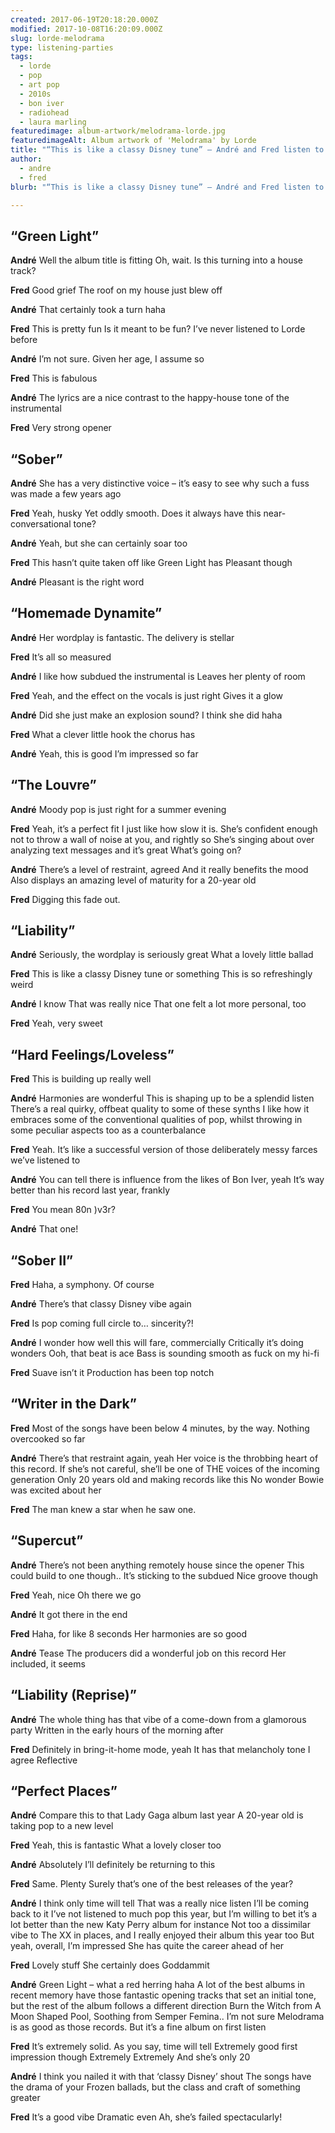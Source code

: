 ```yaml
---
created: 2017-06-19T20:18:20.000Z
modified: 2017-10-08T16:20:09.000Z
slug: lorde-melodrama
type: listening-parties
tags:
  - lorde
  - pop
  - art pop
  - 2010s
  - bon iver
  - radiohead
  - laura marling
featuredimage: album-artwork/melodrama-lorde.jpg
featuredimageAlt: Album artwork of 'Melodrama' by Lorde
title: "“This is like a classy Disney tune” – André and Fred listen to Lorde"
author:
  - andre
  - fred
blurb: "“This is like a classy Disney tune” – André and Fred listen to Lorde"

---
```


## “Green Light”

**André**
Well the album title is fitting
Oh, wait. Is this turning into a house track?

**Fred**
Good grief
The roof on my house just blew off

**André**
That certainly took a turn haha

**Fred**
This is pretty fun
Is it meant to be fun? I’ve never listened to Lorde before

**André**
I’m not sure. Given her age, I assume so

**Fred**
This is fabulous

**André**
The lyrics are a nice contrast to the happy-house tone of the instrumental

**Fred**
Very strong opener

## “Sober”

**André**
She has a very distinctive voice – it’s easy to see why such a fuss was made a few years ago

**Fred**
Yeah, husky
Yet oddly smooth. Does it always have this near-conversational tone?

**André**
Yeah, but she can certainly soar too

**Fred**
This hasn’t quite taken off like Green Light has
Pleasant though

**André**
Pleasant is the right word

## “Homemade Dynamite”

**André**
Her wordplay is fantastic. The delivery is stellar

**Fred**
It’s all so measured

**André**
I like how subdued the instrumental is
Leaves her plenty of room

**Fred**
Yeah, and the effect on the vocals is just right
Gives it a glow

**André**
Did she just make an explosion sound?
I think she did haha

**Fred**
What a clever little hook the chorus has

**André**
Yeah, this is good
I’m impressed so far

## “The Louvre”

**André**
Moody pop is just right for a summer evening

**Fred**
Yeah, it’s a perfect fit
I just like how slow it is. She’s confident enough not to throw a wall of noise at you, and rightly so
She’s singing about over analyzing text messages and it’s great
What’s going on?

**André**
There’s a level of restraint, agreed
And it really benefits the mood
Also displays an amazing level of maturity for a 20-year old

**Fred**
Digging this fade out.

## “Liability”

**André**
Seriously, the wordplay is seriously great
What a lovely little ballad

**Fred**
This is like a classy Disney tune or something
This is so refreshingly weird

**André**
I know
That was really nice
That one felt a lot more personal, too

**Fred**
Yeah, very sweet

## “Hard Feelings/Loveless”

**Fred**
This is building up really well

**André**
Harmonies are wonderful
This is shaping up to be a splendid listen
There’s a real quirky, offbeat quality to some of these synths
I like how it embraces some of the conventional qualities of pop, whilst throwing in some peculiar aspects too as a counterbalance

**Fred**
Yeah. It’s like a successful version of those deliberately messy farces we’ve listened to

**André**
You can tell there is influence from the likes of Bon Iver, yeah
It’s way better than his record last year, frankly

**Fred**
You mean 80n )v3r?

**André**
That one!

## “Sober II”

**Fred**
Haha, a symphony. Of course

**André**
There’s that classy Disney vibe again

**Fred**
Is pop coming full circle to… sincerity?!

**André**
I wonder how well this will fare, commercially
Critically it’s doing wonders
Ooh, that beat is ace
Bass is sounding smooth as fuck on my hi-fi

**Fred**
Suave isn’t it
Production has been top notch

## “Writer in the Dark”

**Fred**
Most of the songs have been below 4 minutes, by the way. Nothing overcooked so far

**André**
There’s that restraint again, yeah
Her voice is the throbbing heart of this record. If she’s not careful, she’ll be one of THE voices of the incoming generation
Only 20 years old and making records like this
No wonder Bowie was excited about her

**Fred**
The man knew a star when he saw one.

## “Supercut”

**André**
There’s not been anything remotely house since the opener
This could build to one though..
It’s sticking to the subdued
Nice groove though

**Fred**
Yeah, nice
Oh there we go

**André**
It got there in the end

**Fred**
Haha, for like 8 seconds
Her harmonies are so good

**André**
Tease
The producers did a wonderful job on this record
Her included, it seems

## “Liability (Reprise)”

**André**
The whole thing has that vibe of a come-down from a glamorous party
Written in the early hours of the morning after

**Fred**
Definitely in bring-it-home mode, yeah
It has that melancholy tone I agree
Reflective

## “Perfect Places”

**André**
Compare this to that Lady Gaga album last year
A 20-year old is taking pop to a new level

**Fred**
Yeah, this is fantastic
What a lovely closer too

**André**
Absolutely
I’ll definitely be returning to this

**Fred**
Same. Plenty
Surely that’s one of the best releases of the year?

**André**
I think only time will tell
That was a really nice listen
I’ll be coming back to it
I’ve not listened to much pop this year, but I’m willing to bet it’s a lot better than the new Katy Perry album for instance
Not too a dissimilar vibe to The XX in places, and I really enjoyed their album this year too
But yeah, overall, I’m impressed
She has quite the career ahead of her

**Fred**
Lovely stuff
She certainly does
Goddammit

**André**
Green Light – what a red herring haha
A lot of the best albums in recent memory have those fantastic opening tracks that set an initial tone, but the rest of the album follows a different direction
Burn the Witch from A Moon Shaped Pool, Soothing from Semper Femina..
I’m not sure Melodrama is as good as those records. But it’s a fine album on first listen

**Fred**
It’s extremely solid. As you say, time will tell
Extremely good first impression though
Extremely
Extremely
And she’s only 20

**André**
I think you nailed it with that ‘classy Disney’ shout
The songs have the drama of your Frozen ballads, but the class and craft of something greater

**Fred**
It’s a good vibe
Dramatic even
Ah, she’s failed spectacularly!
